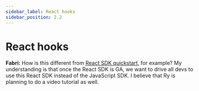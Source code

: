 ```yaml
---
sidebar_label: React hooks
sidebar_position: 2.2
---
```


# React hooks

**Fabri:** How is this different from [React SDK quickstart](/docs/quickstarts/react-quickstart), for example? My understanding is that once the React SDK is GA, we want to drive all devs to use this React SDK instead of the JavaScript SDK. I believe that Ry is planning to do a video tutorial as well. 